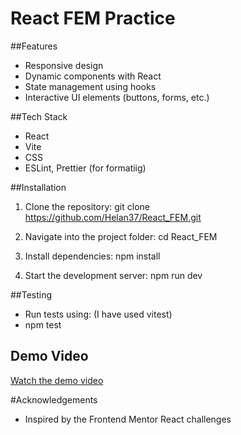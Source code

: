 # React FEM Practice

##Features

- Responsive design
- Dynamic components with React
- State management using hooks
- Interactive UI elements (buttons, forms, etc.)

##Tech Stack

- React
- Vite
- CSS 
- ESLint, Prettier (for formatiig)

##Installation

1. Clone the repository:
   git clone https://github.com/Helan37/React_FEM.git

2. Navigate into the project folder:
   cd React_FEM

3. Install dependencies:
   npm install

4. Start the development server:
   npm run dev


##Testing

- Run tests using: (I have used vitest)
- npm test

## Demo Video
[Watch the demo video](React_FEM_Demo.mov)



#Acknowledgements

- Inspired by the Frontend Mentor React challenges
